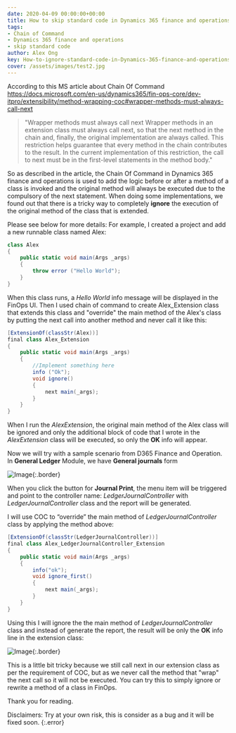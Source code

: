 ```yaml
---
date: 2020-04-09 00:00:00+00:00
title: How to skip standard code in Dynamics 365 finance and operations  
tags:
- Chain of Command
- Dynamics 365 finance and operations 
- skip standard code
author: Alex Ong
key: How-to-ignore-standard-code-in-Dynamics-365-finance-and-operations
cover: /assets/images/test2.jpg
---
```


According to this MS article about Chain Of Command <https://docs.microsoft.com/en-us/dynamics365/fin-ops-core/dev-itpro/extensibility/method-wrapping-coc#wrapper-methods-must-always-call-next>

> "Wrapper methods must always call next Wrapper methods in an extension class must always call next, so that the next method in the chain and, finally, the original implementation are always called. This restriction helps guarantee that every method in the chain contributes to the result. In the current implementation of this restriction, the call to next must be in the first-level statements in the method body."

So as described in the article, the Chain Of Command in Dynamics 365 finance and operations is used to add the logic before or after a method of a class is invoked and the original method will always be executed due to the compulsory of the next statement.
When doing some implementations, we found out that there is a tricky way to completely **ignore** the execution of the original method of the class that is extended.

Please see below for more details:
For example, I created a project and add a new runnable class named Alex:

```cs
class Alex
{
    public static void main(Args _args)
    {
        throw error ("Hello World");
    }
}
```

When this class runs, a _Hello World_ info message will be displayed in the FinOps UI. Then I used chain of command to create Alex_Extension class that extends this class and "override" the main method of the Alex's class by putting the next call into another method and never call it like this:

```cs
[ExtensionOf(classStr(Alex))]
final class Alex_Extension
{
    public static void main(Args _args)
    {
        //Implement something here
        info ("Ok");
        void ignore()
        {
            next main(_args);
        }
    }
}
```

When I run the _AlexExtension_, the original main method of the Alex class will be ignored and only the additional block of code that I wrote in the _AlexExtension_ class will be executed, so only the **OK** info will appear.

Now we will try with a sample scenario from D365 Finance and Operation. In **General Ledger** Module, we have **General journals** form

![Image]({{site.url}}/assets/imagesposts/How-to-ignore-standard-code-in-Dynamics-365-finance-and-operations.png){:.border}

When you click the button for **Journal Print**, the menu item will be triggered and point to the controller name: *LedgerJournalController* with *LedgerJournalController* class and the report will be generated.

I will use COC to “override” the main method of *LedgerJournalController* class by applying the method above:

```cs
[ExtensionOf(classStr(LedgerJournalController))]
final class Alex_LedgerJournalController_Extension
{
    public static void main(Args _args)
    {
        info("ok");
        void ignore_first()
        {
            next main(_args);
        }
    }
}  
```

Using this I will ignore the the main method of *LedgerJournalController* class and instead of generate the report, the result will be only the **OK** info line in the extension class:

![Image]({{site.url}}/assets/imagesposts/How-to-ignore-standard-code-in-Dynamics-365-finance-and-operations-1.png){:.border}

This is a little bit tricky because we still call next in our extension class as per the requirement of COC, but as we never call the method that "wrap" the next call so it will not be executed. You can try this to simply ignore or rewrite a method of a class in FinOps.

Thank you for reading.

Disclaimers: Try at your own risk, this is consider as a bug and it will be fixed soon.
{:.error}